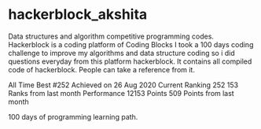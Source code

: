 # hackerblock_akshita
Data structures and algorithm competitive programming codes.
Hackerblock is a coding platform of Coding Blocks
I took a 100 days coding challenge to improve my algorithms and data structure coding so i did questions everyday from this platform hackerblock.
It contains all compiled code of hackerblock. People can take a reference from it.






All Time Best
#252
Achieved on 26 Aug 2020
Current Ranking
252
153 Ranks from last month
Performance
12153 Points
509 Points from last month





100 days of programming learning path.

